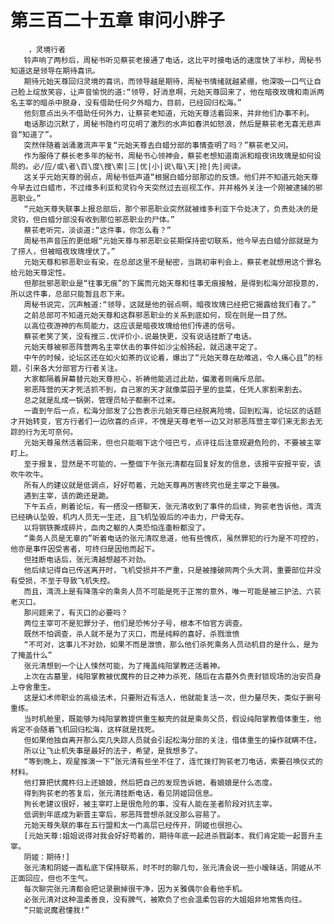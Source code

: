 # 第三百二十五章 审问小胖子
        ，灵境行者
       铃声响了两秒后，周秘书听见蔡苌老接通了电话，这比平时接电话的速度快了半秒，周秘书知道这是领导在期待喜讯。
       期待元始天尊回归灵境的喜讯，而领导越是期待，周秘书情绪就越紧绷，他深吸一口气让自己脸上绽放笑容，让声音愉悦的道:“领导，好消息啊，元始天尊回来了，他在暗夜玫瑰和南派两名主宰的暗杀中脱身，没有借助任何夕外暗力，目前，已经回归松海。”
       他刻意点出头不借助任何外力，让蔡苌老知道，元始天尊活着回来，并非他们办事不利。
       电话那边沉默了，周秘书隐约可见明了激烈的水声如春洪如怒浪，然后是蔡苌老无喜无悲声音“知道了”。
       突然伴随着汹涌激流声平复“元始天尊去白蜡分部的事情查明了吗？”蔡苌老又问。
       作为服侍了蔡长老多年的秘书，周秘书心领神会，蔡苌老想知道南派和暗夜讯玫瑰是如何设局的。必/应/或\者\百\度\搜\索|三|优|小|说\每\天|抢|先|阅读。
       这关乎元始天尊的弱点，周秘书低声道“根据白蜡分部那边的反馈。他们并不知道元始天尊今早去过白蜡市，不过维多利亚和灵钧今天突然过去巡视工作，并并格外关注一个刚被逮捕的邪恶职业。”
       “元始天尊失联事上报总部后，那个邪恶职业突然就被维多利亚下令处决了，负责处决的是灵钧，但白蜡分部没有收到那位邪恶职业的尸体。”
       蔡苌老听完，淡谈道:“这件事，你怎么看？”
       周秘书声音压的更低眼“元始天尊与邪恶职业苌期保持密切联系，他今早去白蜡分部就是为了捞人，但被暗夜玫瑰埋伏了。”
       元始天尊和邪恶职业有染，在总部这里不是秘密，当跳初审判会上，蔡苌老就想用这个罪名给元始天尊定性。
       但那批邪恶职业是“往事无痕”的下属而元始天尊和往事无痕接触，是得到松海分部授意的，所以这件事，总部只能暂且忍下来。
       周秘书说完，沉声触道:“领导，这就是他的弱点啊，暗夜玫瑰已经把它揭露给我们看了。”
       之前总部可不知道元始天尊和这群邪恶职业的关系到底如何，现在则是一目了然。
       以高位夜游神的布局能力，这应该是暗夜玫瑰给他们传递的信号。
       蔡苌老笑了笑，没有搜三.优评价小.说最快更，没有说话挂断了电话。
       元始天尊被邪恶阵营两名主宰伏击的事件如沙尘般扬起，就迅速平定了。
       中午的时候，论坛区还在如火如茶的议论着，爆出了“元始天尊在劫难逃，令人痛心且”的标题，引来各大分部官方行者关注。
       大家都隔着屏幕替元始天尊担心，祈祷他能逃过此劫，偏激者则痛斥总部。
       邪恶阵营的天才死活抓不到，自己家的天才就像菜园子里的韭菜，任凭人家割来割去。
       总之就是乱成一锅粥，管理员帖子都删不过来。
       一直到午后一点，松海分部发了公告表示元始天尊已经脱离险境，回到松海，论坛区的话题才开始转变，官方行者们一边欣喜的点评，不愧是天尊老爷一边又对邪恶阵营主宰们来无影去无踪的行为无可奈何。
       元始天尊虽然活着回来，但也只能咽下这个哑巴亏，点评往后注意规避危险的，不要被主宰盯上。
       至于报复，显然是不可能的，一整個下午张元清都在回复好友的信息，该报平安报平安，该吹牛吹牛。
       所有人的建议就是低调点，好好苟着，元始天尊再厉害终究也是主宰之下最强。
       遇到主宰，该的跪还是跪。
       下午五点，刷着论坛，有一搭没一搭聊天，张元清收到了事件的后续，狗苌老告诉他，湾流已经确认坠毁，机内人员无一生还，且飞机坠毁后的冲击力，尸骨无存。
       以将钢铁撕成碎片，血肉之躯的人类恐怕连齑粉都没了。
       “乘务人员是无辜的”听着电话的张元清叹息道，他有些愧疚，虽然罪犯的行为是不可控的，他亦是事件因受害者，可终归是因他而起下。
       但挂断电话后，张元清越想越不对劲。
       他后续记得自已传送离开时，飞机受损并不严重，只是被撞破网两个头大洞，重要部位并没有受损，不至于导致飞机失控。
       而且，湾流上是有降落伞的乘务人员不可能是死于正常的意外，唯一可能是被三护法、六苌老灭口。
       那问题来了，有灭口的必要吗？
       两位主宰可不是犯罪分子，他们是恐怖分子号，根本不怕官方调查。
       既然不怕调查，杀人就不是为了灭口，而是纯粹的喜好，杀戮泄愤
       “不可对，这事儿不对劲，如果不而是泄愤，那么他们杀死乘务人员动机目的是什么，是为了掩盖什么”
       张元清想到一个让人悚然可能，为了掩盖纯阳掌教还活着神。
       上次在古墓里，纯阳掌教被优魔杵的日之神力杀死，随后在古墓外负责封锁现场的治安员身上夺舍重生。
       这是幻术师职业的高级法术，只要附近有活人，他就能复活一次，但力量尽失，类似于删号重练。
       当时机舱里，既能够为纯阳掌教提供重生躯壳的就是乘务父员，假设纯阳掌教借体重生，他肯定不会随着飞机回归松海，这样就是找死。
       但如果他独自离开那么突几失踪人员就会引起松海分部的关注，借体重生的操作就瞒不住。
       所以让飞止机失事是最好的法子，希望，是我想多了。
       “等到晚上，观星推演一下”张元清有些坐不住了，连忙拨打狗苌老刀电话，索要召唤仪式的材料。
       他打算把伏魔杵归上还娘娘，然后把自己的发现告诉她，看娘娘是什么态度。
       得到狗苌老的答复后，张元清挂断电话，看见阴姬回信息。
       狗长老建议很好，被主宰盯上是很危险的事，没有人能在圣者阶段对抗主宰。
       低调到年底成为新晋主宰后，邪恶阵营想杀就没那么容易了。
       元始天尊失联的事在五行盟和太一门高层已经传开，阴姬也很担心。
       [元始天尊:姐姐说得对我会好好苟着的，期待年底一起进杀戮副本，我们肯定能一起晋升主宰。
       阴姬：期待!]
       张元清和阴姬一直私底下保持联系，时不时的聊几句，张元清会说一些小暧昧话，阴姬从不正面回应，但也不生气。
       每次聊完张元清都会把记录删掉很干净，因为关雅偶尔会看他手机。
       必张元清对这种温柔善良，没有脾气，被欺负了也会温柔包容的大姐姐非地常售向往。
       “只能说魔君懂我!”